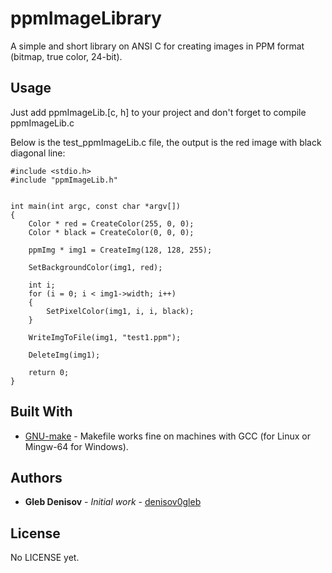 # ppmImageLibrary

A simple and short library on ANSI C for creating images in PPM format (bitmap, true color, 24-bit).

## Usage

Just add ppmImageLib.[c, h] to your project and don't forget to compile ppmImageLib.c

Below is the test_ppmImageLib.c file, the output is the red image with black diagonal line:

```
#include <stdio.h>
#include "ppmImageLib.h"


int main(int argc, const char *argv[])
{
	Color * red = CreateColor(255, 0, 0);
	Color * black = CreateColor(0, 0, 0);

	ppmImg * img1 = CreateImg(128, 128, 255);

	SetBackgroundColor(img1, red);

	int i;
	for (i = 0; i < img1->width; i++)
	{
		SetPixelColor(img1, i, i, black);
	}

	WriteImgToFile(img1, "test1.ppm");

	DeleteImg(img1);

	return 0;
}
```


## Built With

* [GNU-make](https://www.gnu.org/software/make/) - Makefile works fine on machines with GCC (for Linux or Mingw-64 for Windows).


## Authors

* **Gleb Denisov** - *Initial work* - [denisov0gleb](https://github.com/denisov0gleb)

## License

No LICENSE yet.
